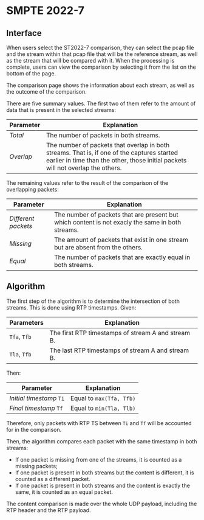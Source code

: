 # SMPTE 2022-7

## Interface

When users select the ST2022-7 comparison, they can select the pcap file and the stream within that pcap file that will be the reference stream, as well as the stream that will be compared with it.
When the processing is complete, users can view the comparison by selecting it from the list on the bottom of the page.

The comparison page shows the information about each stream, as well as the outcome of the comparison.

There are five summary values. The first two of them refer to the amount of data that is present in the selected streams:

| Parameter | Explanation |
| ------ | ------ |
| *Total* | The number of packets in both streams. |
| *Overlap* | The number of packets that overlap in both streams. That is, if one of the captures started earlier in time than the other, those initial packets will not overlap the others. |

The remaining values refer to the result of the comparison of the overlapping packets:

| Parameter | Explanation |
| ------ | ------ |
| *Different packets* | The number of packets that are present but which content is not exacly the same in both streams. |
| *Missing* | The amount of packets that exist in one stream but are absent from the others. |
| *Equal* | The number of packets that are exactly equal in both streams. |

## Algorithm

The first step of the algorithm is to determine the intersection of both streams. This is done using RTP timestamps. Given:

| Parameters | Explanation |
| ------ | ------ |
| `Tfa`, `Tfb` | The first RTP timestamps of stream A and stream B. |
| `Tla`, `Tfb` | The last RTP timestamps of stream A and stream B.  |

Then:

| Parameter | Explanation |
| ------ | ------ |
| *Initial timestamp* `Ti` | Equal to `max(Tfa, Tfb)` |
| *Final timestamp* `Tf` | Equal to `min(Tla, Tlb)` |

Therefore, only packets with RTP TS between `Ti` and `Tf` will be accounted for in the comparison.

Then, the algorithm compares each packet with the same timestamp in both streams:

- If one packet is missing from one of the streams, it is counted as a missing packets;
- If one packet is present in both streams but the content is different, it is counted as a different packet.
- If one packet is present in both streams and the content is exactly the same, it is counted as an equal packet.

The content comparison is made over the whole UDP payload, including the RTP header and the RTP payload.
